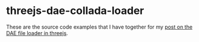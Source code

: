 # threejs-dae-collada-loader

These are the source code examples that I have together for my [post on the DAE file loader in threejs](https://dustinpfister.github.io/2021/04/30/threejs-dae-collada-loader/).
